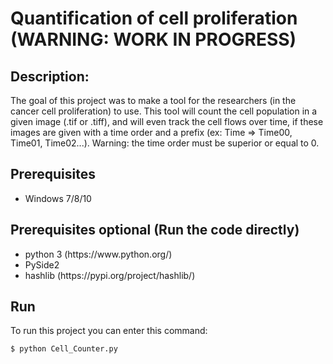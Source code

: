 # Quantification of cell proliferation (WARNING: WORK IN PROGRESS)

## Description:

The goal of this project was to make a tool for the researchers (in the cancer cell proliferation) to use. This tool will count the cell population in a given image (.tif or .tiff), and will even track the cell flows over time, if these images are given with a time order and a prefix (ex: Time => Time00, Time01, Time02...). Warning: the time order must be superior or equal to 0.

## Prerequisites

<ul>
<li>Windows 7/8/10</li>
</ul>

## Prerequisites optional (Run the code directly)

<ul>
<li>python 3 (https://www.python.org/)</li>
<li>PySide2</li>
<li>hashlib (https://pypi.org/project/hashlib/)</li>
</ul>

## Run

To run this project you can enter this command:
```bash
$ python Cell_Counter.py
```